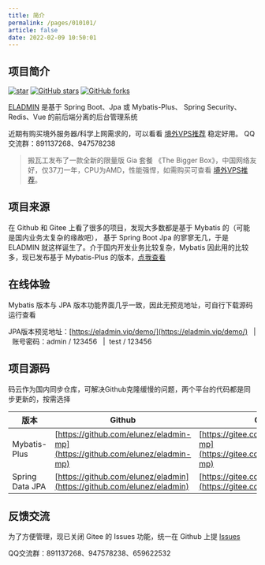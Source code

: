 ```yaml
---
title: 简介
permalink: /pages/010101/
article: false
date: 2022-02-09 10:50:01
---
```

## 项目简介
[![star](https://gitee.com/elunez/eladmin/badge/star.svg?theme=white)](https://gitee.com/elunez/eladmin)
[![GitHub stars](https://img.shields.io/github/stars/elunez/eladmin.svg?style=social&label=Stars)](https://github.com/elunez/eladmin)
[![GitHub forks](https://img.shields.io/github/forks/elunez/eladmin.svg?style=social&label=Fork)](https://github.com/elunez/eladmin)

[ELADMIN](https://github.com/elunez/eladmin) 是基于 Spring Boot、Jpa 或 Mybatis-Plus、 Spring Security、Redis、Vue 的前后端分离的后台管理系统

近期有购买境外服务器/科学上网需求的，可以看看 [境外VPS推荐](/pages/040101/#商家介绍) 稳定好用。 QQ交流群：891137268、947578238

> 搬瓦工发布了一款全新的限量版 Gia 套餐 《The Bigger Box》，中国网络友好，仅37刀一年，CPU为AMD，性能强悍，如需购买可查看 [境外VPS推荐](/pages/040101/#商家介绍)。

## 项目来源

在 Github 和 Gitee 上看了很多的项目，发现大多数都是基于 Mybatis 的（可能是国内业务太复杂的缘故吧）， 基于 Spring Boot Jpa 的寥寥无几，于是 ELADMIN 就这样诞生了。介于国内开发业务比较复杂，Mybatis 因此用的比较多，现已发布基于 Mybatis-Plus 的版本，[点我查看](/pages/010101/#项目源码)

## 在线体验
Mybatis 版本与 JPA 版本功能界面几乎一致，因此无预览地址，可自行下载源码运行查看

JPA版本预览地址：[https://eladmin.vip/demo/](https://eladmin.vip/demo/) &nbsp;&nbsp;|&nbsp;&nbsp;账号密码：admin / 123456 &nbsp;&nbsp;|&nbsp;&nbsp;test / 123456

## 项目源码

码云作为国内同步仓库，可解决Github克隆缓慢的问题，两个平台的代码都是同步更新的，按需选择

| 版本           |   Github  |   Gitee  |
|--------------|--- | --- |
| Mybatis-Plus |  [https://github.com/elunez/eladmin-mp](https://github.com/elunez/eladmin-mp)   | [https://gitee.com/elunez/eladmin-mp](https://gitee.com/elunez/eladmin-mp) |
| Spring Data JPA   |  [https://github.com/elunez/eladmin](https://github.com/elunez/eladmin)   |  [https://gitee.com/elunez/eladmin](https://gitee.com/elunez/eladmin)  |

## 反馈交流

为了方便管理，现已关闭 Gitee 的 Issues 功能，统一在 Github 上提 [Issues](https://github.com/elunez/eladmin/issues)

QQ交流群：891137268、947578238、659622532
<Vssue :title="$title" />
